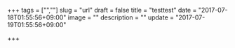 +++
tags = ["",""]
slug = "url"
draft = false
title = "testtest"
date = "2017-07-18T01:55:56+09:00"
image = ""
description = ""
update = "2017-07-19T01:55:56+09:00"

+++
